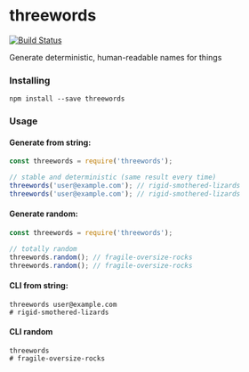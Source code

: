 threewords
===

[![Build Status](https://travis-ci.org/StarryInternet/threewords.svg?branch=master)](https://travis-ci.org/StarryInternet/threewords)

Generate deterministic, human-readable names for things

### Installing

```
npm install --save threewords
```

### Usage

#### Generate from string:

```js
const threewords = require('threewords');

// stable and deterministic (same result every time)
threewords('user@example.com'); // rigid-smothered-lizards
threewords('user@example.com'); // rigid-smothered-lizards
```

#### Generate random:

```js
const threewords = require('threewords');

// totally random
threewords.random(); // fragile-oversize-rocks
threewords.random(); // fragile-oversize-rocks
```

#### CLI from string:

```
threewords user@example.com
# rigid-smothered-lizards
```

#### CLI random

```
threewords
# fragile-oversize-rocks
```
